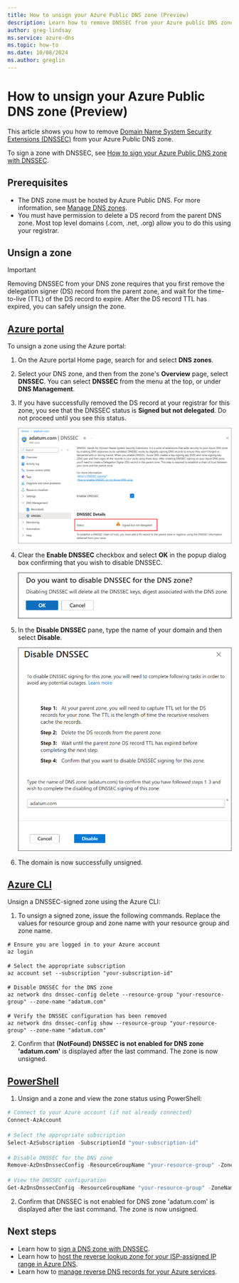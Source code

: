 ```yaml
---
title: How to unsign your Azure Public DNS zone (Preview)
description: Learn how to remove DNSSEC from your Azure public DNS zone. 
author: greg-lindsay
ms.service: azure-dns
ms.topic: how-to
ms.date: 10/08/2024
ms.author: greglin
---
```


# How to unsign your Azure Public DNS zone (Preview)

This article shows you how to remove [Domain Name System Security Extensions (DNSSEC)](dnssec.md) from your Azure Public DNS zone.

To sign a zone with DNSSEC, see [How to sign your Azure Public DNS zone with DNSSEC](dnssec-how-to.md).

## Prerequisites

* The DNS zone must be hosted by Azure Public DNS. For more information, see [Manage DNS zones](/azure/dns/dns-operations-dnszones-portal).
* You must have permission to delete a DS record from the parent DNS zone. Most top level domains (.com, .net, .org) allow you to do this using your registrar.

## Unsign a zone

> [!IMPORTANT]
> Removing DNSSEC from your DNS zone requires that you first remove the delegation signer (DS) record from the parent zone, and wait for the time-to-live (TTL) of the DS record to expire. After the DS record TTL has expired, you can safely unsign the zone.

## [Azure portal](#tab/sign-portal)

To unsign a zone using the Azure portal:

1. On the Azure portal Home page, search for and select **DNS zones**.
2. Select your DNS zone, and then from the zone's **Overview** page, select **DNSSEC**. You can select **DNSSEC** from the menu at the top, or under **DNS Management**.
3. If you have successfully removed the DS record at your registrar for this zone, you see that the DNSSEC status is **Signed but not delegated**. Do not proceed until you see this status.

    ![Screenshot of confirming to disable DNSSEC.](./media/dnssec-how-to/ds-removed.png)

4. Clear the **Enable DNSSEC** checkbox and select **OK** in the popup dialog box confirming that you wish to disable DNSSEC.

    ![Screenshot of DNSSEC status.](./media/dnssec-how-to/disable-dnssec.png)

5. In the **Disable DNSSEC** pane, type the name of your domain and then select **Disable**. 

    ![Screenshot of the disable DNSSEC pane.](./media/dnssec-how-to/disable-pane.png)

6. The domain is now successfully unsigned.

## [Azure CLI](#tab/sign-cli)

Unsign a DNSSEC-signed zone using the Azure CLI:

1. To unsign a signed zone, issue the following commands. Replace the values for resource group and zone name with your resource group and zone name.

```azurepowershell-interactive
# Ensure you are logged in to your Azure account
az login

# Select the appropriate subscription
az account set --subscription "your-subscription-id"

# Disable DNSSEC for the DNS zone
az network dns dnssec-config delete --resource-group "your-resource-group" --zone-name "adatum.com"

# Verify the DNSSEC configuration has been removed
az network dns dnssec-config show --resource-group "your-resource-group" --zone-name "adatum.com"
```

2. Confirm that **(NotFound) DNSSEC is not enabled for DNS zone 'adatum.com'** is displayed after the last command. The zone is now unsigned.

## [PowerShell](#tab/sign-powershell)

1. Unsign and a zone and view the zone status using PowerShell:

```PowerShell
# Connect to your Azure account (if not already connected)
Connect-AzAccount

# Select the appropriate subscription
Select-AzSubscription -SubscriptionId "your-subscription-id"

# Disable DNSSEC for the DNS zone
Remove-AzDnsDnssecConfig -ResourceGroupName "your-resource-group" -ZoneName "adatum.com"

# View the DNSSEC configuration
Get-AzDnsDnssecConfig -ResourceGroupName "your-resource-group" -ZoneName "adatum.com"
```

2. Confirm that DNSSEC is not enabled for DNS zone 'adatum.com' is displayed after the last command. The zone is now unsigned.

## Next steps

- Learn how to [sign a DNS zone with DNSSEC](dnssec-how-to.md).
- Learn how to [host the reverse lookup zone for your ISP-assigned IP range in Azure DNS](dns-reverse-dns-for-azure-services.md).
- Learn how to [manage reverse DNS records for your Azure services](dns-reverse-dns-for-azure-services.md).